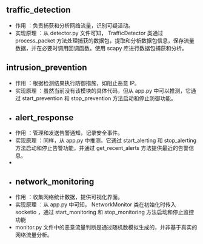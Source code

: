 ## traffic_detection

- 作用 ：负责捕获和分析网络流量，识别可疑活动。
- 实现原理 ：从 detector.py 文件可知， TrafficDetector 类通过 process_packet 方法处理捕获的数据包，提取和分析数据包信息，保存流量数据，并在必要时调用回调函数。使用 scapy 库进行数据包捕获和分析。

## intrusion_prevention

- 作用 ：根据检测结果执行防御措施，如阻止恶意 IP。
- 实现原理 ：虽然当前没有该模块的具体代码，但从 app.py 中可以推测，它通过 start_prevention 和 stop_prevention 方法启动和停止防御功能。
- ## alert_response
- 作用 ：管理和发送告警通知，记录安全事件。
- 实现原理 ：同样，从 app.py 中推测，它通过 start_alerting 和 stop_alerting 方法启动和停止告警功能，并通过 get_recent_alerts 方法提供最近的告警信息。
- 
- ## network_monitoring
- 作用 ：收集网络统计数据，提供可视化界面。
- 实现原理 ：从 app.py 中可知， NetworkMonitor 类在初始化时传入 socketio ，通过 start_monitoring 和 stop_monitoring 方法启动和停止监控功能
- monitor.py 文件中的恶意流量判断是通过随机数模拟生成的，并非基于真实的网络流量分析。

